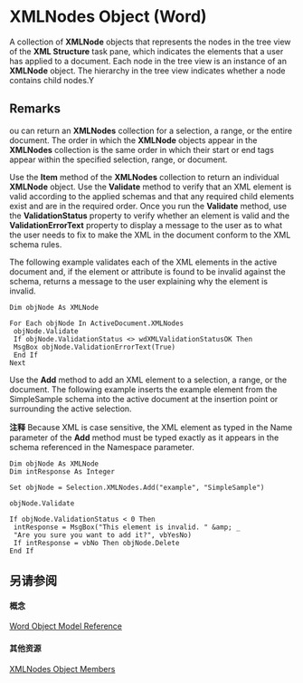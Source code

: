 
# XMLNodes Object (Word)

A collection of  **XMLNode** objects that represents the nodes in the tree view of the **XML Structure** task pane, which indicates the elements that a user has applied to a document. Each node in the tree view is an instance of an **XMLNode** object. The hierarchy in the tree view indicates whether a node contains child nodes.Y


## Remarks

ou can return an  **XMLNodes** collection for a selection, a range, or the entire document. The order in which the **XMLNode** objects appear in the **XMLNodes** collection is the same order in which their start or end tags appear within the specified selection, range, or document.

Use the  **Item** method of the **XMLNodes** collection to return an individual **XMLNode** object. Use the **Validate** method to verify that an XML element is valid according to the applied schemas and that any required child elements exist and are in the required order. Once you run the **Validate** method, use the **ValidationStatus** property to verify whether an element is valid and the **ValidationErrorText** property to display a message to the user as to what the user needs to fix to make the XML in the document conform to the XML schema rules.

The following example validates each of the XML elements in the active document and, if the element or attribute is found to be invalid against the schema, returns a message to the user explaining why the element is invalid.




```
Dim objNode As XMLNode 
 
For Each objNode In ActiveDocument.XMLNodes 
 objNode.Validate 
 If objNode.ValidationStatus <> wdXMLValidationStatusOK Then 
 MsgBox objNode.ValidationErrorText(True) 
 End If 
Next
```

Use the  **Add** method to add an XML element to a selection, a range, or the document. The following example inserts the example element from the SimpleSample schema into the active document at the insertion point or surrounding the active selection.


 **注释**  Because XML is case sensitive, the XML element as typed in the Name parameter of the  **Add** method must be typed exactly as it appears in the schema referenced in the Namespace parameter.




```
Dim objNode As XMLNode 
Dim intResponse As Integer 
 
Set objNode = Selection.XMLNodes.Add("example", "SimpleSample") 
 
objNode.Validate 
 
If objNode.ValidationStatus < 0 Then 
 intResponse = MsgBox("This element is invalid. " &amp; _ 
 "Are you sure you want to add it?", vbYesNo) 
 If intResponse = vbNo Then objNode.Delete 
End If
```


## 另请参阅


#### 概念


[Word Object Model Reference](be452561-b436-bb9b-6f94-3faa9a74a6fd.md)
#### 其他资源


[XMLNodes Object Members](http://msdn.microsoft.com/library/addbb160-42f1-9e37-d280-d4ff4279fb8d%28Office.15%29.aspx)